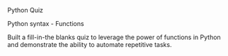 Python Quiz

Python syntax - Functions

Built a fill-in-the blanks quiz to leverage the power of functions in Python and demonstrate the ability to automate repetitive tasks.